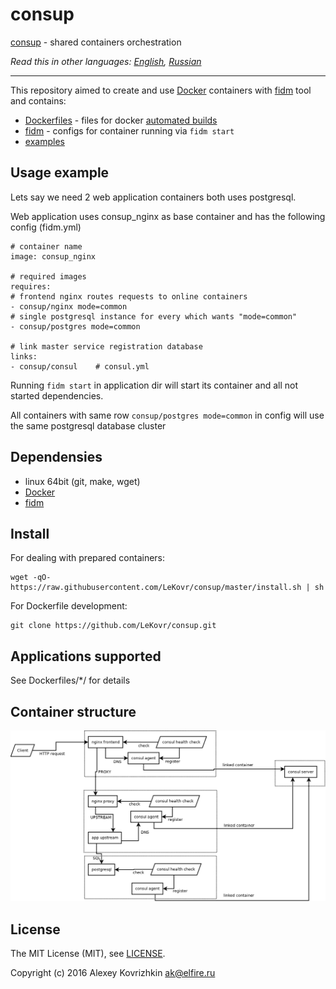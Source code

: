 consup
======

[consup](https://github.com/LeKovr/consup) - shared containers orchestration

*Read this in other languages: [English](README.en.md), [Russian](README.md)*

---

This repository aimed to create and use [Docker](https://www.docker.com/) containers with [fidm](https://github.com/LeKovr/fidm) tool and contains:

* [Dockerfiles](Dockerfiles/) - files for docker [automated builds](https://registry.hub.docker.com/u/lekovr/)
* [fidm](https://github.com/LeKovr/fidm) - configs for container running via `fidm start`
* [examples](demo/)

Usage example
-------------

Lets say we need 2 web application containers both uses postgresql.

Web application uses consup_nginx as base container and has the following config (fidm.yml)

```
# container name
image: consup_nginx

# required images
requires:
# frontend nginx routes requests to online containers
- consup/nginx mode=common
# single postgresql instance for every which wants "mode=common"
- consup/postgres mode=common

# link master service registration database
links:
- consup/consul    # consul.yml

```

Running `fidm start` in application dir will start its container and all not started dependencies.

All containers with same row `consup/postgres mode=common` in config will use the same postgresql database cluster

Dependensies
------------

* linux 64bit (git, make, wget)
* [Docker](http://docker.io)
* [fidm](https://github.com/LeKovr/fidm)

Install
-------

For dealing with prepared containers:
```
wget -qO- https://raw.githubusercontent.com/LeKovr/consup/master/install.sh | sh
```

For Dockerfile development:
```
git clone https://github.com/LeKovr/consup.git
```

Applications supported
----------------------

See Dockerfiles/*/ for details

Container structure
-------------------

![Container structure](doc/consup.png)

License
-------

The MIT License (MIT), see [LICENSE](LICENSE).

Copyright (c) 2016 Alexey Kovrizhkin ak@elfire.ru

